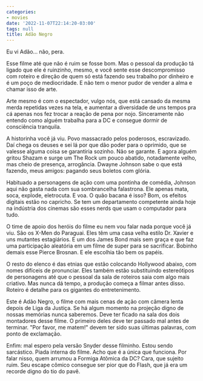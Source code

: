 ```yaml
---
categories:
- movies
date: '2022-11-07T22:14:20-03:00'
tags: null
title: Adão Negro
---
```


Eu vi Adão... não, pera.

Esse filme até que não é ruim se fosse bom. Mas o pessoal da produção tá ligado que ele é ruinzinho, mesmo, e você sente esse descompromisso com roteiro e direção de quem só está fazendo seu trabalho por dinheiro e é um poço de mediocridade. E não tem o menor pudor de vender a alma e chamar isso de arte.

Arte mesmo é com o espectador, vulgo nós, que está cansado da mesma merda repetidas vezes na tela, e aumentar a diversidade de uns tempos pra cá apenas nos fez trocar a reação de pena por nojo. Sinceramente não entendo como alguém trabalha para a DC e consegue dormir de consciência tranquila.

A historinha você já viu. Povo massacrado pelos poderosos, escravizado. Daí chega os deuses e sei lá por que dão poder para o oprimido, que se valesse alguma coisa se garantiria sozinho. Não se garante. E agora alguém gritou Shazam e surge um The Rock um pouco abatido, notadamente velho, mas cheio de presença, arrogância. Dwayne Johnson sabe o que está fazendo, meus amigos: pagando seus boletos com glória.

Habituado a personagens de ação com uma pontinha de comédia, Johnson aqui não gasta nada com sua sombrancelha falastrona. Ele apenas mata, soca, explode, eletrocuta. E voa. O quão bacana é isso? Bom, os efeitos digitais estão no capricho. Se tem um departamento competente ainda hoje na indústria dos cinemas são esses nerds que usam o computador para tudo.

O time de apoio dos heróis do filme eu nem vou falar nada porque você já viu. São os X-Men do Paraguai. Eles têm uma casa velha estilo Dr. Xavier e uns mutantes estagiários. E um dos James Bond mais sem graça e que faz uma participação aleatória em um filme de super para se sacrificar. Bobinho demais esse Pierce Brosnan. E ele escolhia tão bem os papéis.

O resto do elenco é das etnias que estão colocando Hollywood abaixo, com nomes difíceis de pronunciar. Eles também estão substituindo estereótipos de personagens até que o pessoal da sala de roteiros saia com algo mais criativo. Mas nunca dá tempo, a produção começa a filmar antes disso. Roteiro é detalhe para os gigantes do entretenimento.

Este é Adão Negro, o filme com mais cenas de ação com câmera lenta depois de Liga da Justiça. Se há algum momento na projeção digno de nossas memórias nunca saberemos. Deve ter ficado na sala dos dois montadores desse filme. O primeiro deles deve ter passado mal antes de terminar. "Por favor, me matem!" devem ter sido suas últimas palavras, com ponto de exclamação.

Enfim: mal espero pela versão Snyder desse filminho. Estou sendo sarcástico. Piada interna do filme. Acho que é a única que funciona. Por falar nisso, quem arrumou a Formiga Atômica da DC? Cara, que sujeito ruim. Seu escape cômico consegue ser pior que do Flash, que já era um recorde digno do tio do pavê.